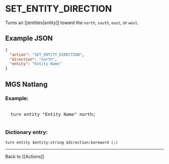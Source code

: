 # SET_ENTITY_DIRECTION

Turns an [[entities|entity]] toward the `north`, `south`, `east`, or `west`.

## Example JSON

```json
{
  "action": "SET_ENTITY_DIRECTION",
  "direction": "north",
  "entity": "Entity Name"
}
```

## MGS Natlang

### Example:

<pre class="HyperMD-codeblock mgs">

  <span class="verb">turn</span> <span class="sigil">entity</span> <span class="string">"Entity Name"</span> <span class="language-constant">north</span><span class="terminator">;</span>

</pre>

### Dictionary entry:

```
turn entity $entity:string $direction:bareword (;)
```

---

Back to [[Actions]]
